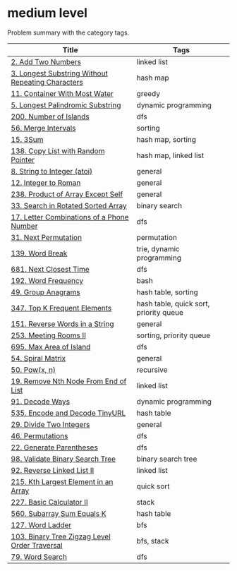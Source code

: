 # medium level

Problem summary with the category tags.

| Title | Tags |
| ----- | ---- |
| [2. Add Two Numbers](https://leetcode.com/problems/add-two-numbers/) | linked list |
| [3. Longest Substring Without Repeating Characters](https://leetcode.com/problems/longest-substring-without-repeating-characters/) | hash map |
| [11. Container With Most Water](https://leetcode.com/problems/container-with-most-water/) | greedy |
| [5. Longest Palindromic Substring](https://leetcode.com/problems/longest-palindromic-substring/) | dynamic programming |
| [200. Number of Islands](https://leetcode.com/problems/number-of-islands/) | dfs |
| [56. Merge Intervals](https://leetcode.com/problems/merge-intervals/) | sorting |
| [15. 3Sum](https://leetcode.com/problems/3sum/) | hash map, sorting |
| [138. Copy List with Random Pointer](https://leetcode.com/problems/copy-list-with-random-pointer/) | hash map, linked list |
| [8. String to Integer (atoi)](https://leetcode.com/problems/string-to-integer-atoi/) | general |
| [12. Integer to Roman](https://leetcode.com/problems/integer-to-roman/) | general |
| [238. Product of Array Except Self](https://leetcode.com/problems/product-of-array-except-self/) | general |
| [33. Search in Rotated Sorted Array](https://leetcode.com/problems/search-in-rotated-sorted-array/) | binary search |
| [17. Letter Combinations of a Phone Number](https://leetcode.com/problems/letter-combinations-of-a-phone-number/) | dfs |
| [31. Next Permutation](https://leetcode.com/problems/next-permutation/) | permutation |
| [139. Word Break](https://leetcode.com/problems/word-break/) | trie, dynamic programming |
| [681. Next Closest Time](http://206.81.6.248:12306/leetcode/next-closest-time/description) | dfs |
| [192. Word Frequency](https://leetcode.com/problems/word-frequency/) | bash |
| [49. Group Anagrams](https://leetcode.com/problems/group-anagrams/) | hash table, sorting |
| [347. Top K Frequent Elements](https://leetcode.com/problems/top-k-frequent-elements/) | hash table, quick sort, priority queue |
| [151. Reverse Words in a String](https://leetcode.com/problems/reverse-words-in-a-string/) | general |
| [253. Meeting Rooms II](http://206.81.6.248:12306/leetcode/meeting-rooms-ii/description) | sorting, priority queue |
| [695. Max Area of Island](https://leetcode.com/problems/max-area-of-island/) | dfs |
| [54. Spiral Matrix](https://leetcode.com/problems/spiral-matrix/) | general |
| [50. Pow(x, n)](https://leetcode.com/problems/powx-n/) | recursive |
| [19. Remove Nth Node From End of List](https://leetcode.com/problems/remove-nth-node-from-end-of-list/) | linked list |
| [91. Decode Ways](https://leetcode.com/problems/decode-ways/) | dynamic programming |
| [535. Encode and Decode TinyURL](https://leetcode.com/problems/encode-and-decode-tinyurl/) | hash table |
| [29. Divide Two Integers](https://leetcode.com/problems/divide-two-integers/) | general |
| [46. Permutations](https://leetcode.com/problems/permutations/) | dfs |
| [22. Generate Parentheses](https://leetcode.com/problems/generate-parentheses/) | dfs |
| [98. Validate Binary Search Tree](https://leetcode.com/problems/validate-binary-search-tree/) | binary search tree |
| [92. Reverse Linked List II](https://leetcode.com/problems/reverse-linked-list-ii/) | linked list |
| [215. Kth Largest Element in an Array](https://leetcode.com/problems/kth-largest-element-in-an-array/) | quick sort |
| [227. Basic Calculator II](https://leetcode.com/problems/basic-calculator-ii/) | stack |
| [560. Subarray Sum Equals K](https://leetcode.com/problems/subarray-sum-equals-k/) | hash table |
| [127. Word Ladder](https://leetcode.com/problems/word-ladder/) | bfs |
| [103. Binary Tree Zigzag Level Order Traversal](https://leetcode.com/problems/binary-tree-zigzag-level-order-traversal/) | bfs, stack |
| [79. Word Search](https://leetcode.com/problems/word-search/) | dfs |
